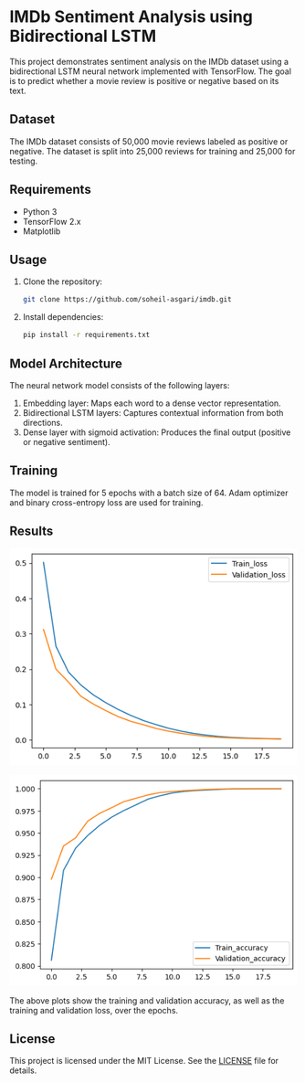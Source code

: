 # IMDb Sentiment Analysis using Bidirectional LSTM

This project demonstrates sentiment analysis on the IMDb dataset using a bidirectional LSTM neural network implemented with TensorFlow. The goal is to predict whether a movie review is positive or negative based on its text.

## Dataset

The IMDb dataset consists of 50,000 movie reviews labeled as positive or negative. The dataset is split into 25,000 reviews for training and 25,000 for testing.

## Requirements

- Python 3
- TensorFlow 2.x
- Matplotlib

## Usage

1. Clone the repository:

    ```bash
    git clone https://github.com/soheil-asgari/imdb.git
    ```

2. Install dependencies:

    ```bash
    pip install -r requirements.txt
    ```


## Model Architecture

The neural network model consists of the following layers:

1. Embedding layer: Maps each word to a dense vector representation.
2. Bidirectional LSTM layers: Captures contextual information from both directions.
3. Dense layer with sigmoid activation: Produces the final output (positive or negative sentiment).

## Training

The model is trained for 5 epochs with a batch size of 64. Adam optimizer and binary cross-entropy loss are used for training.

## Results

![Training and Validation Accuracy](images/accuracy.png)

![Training and Validation Loss](images/loss.png)

The above plots show the training and validation accuracy, as well as the training and validation loss, over the epochs.

## License

This project is licensed under the MIT License. See the [LICENSE](LICENSE) file for details.
